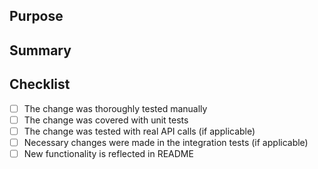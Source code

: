 ## Purpose

## Summary

## Checklist
- [ ] The change was thoroughly tested manually
- [ ] The change was covered with unit tests
- [ ] The change was tested with real API calls (if applicable)
- [ ] Necessary changes were made in the integration tests (if applicable)
- [ ] New functionality is reflected in README
